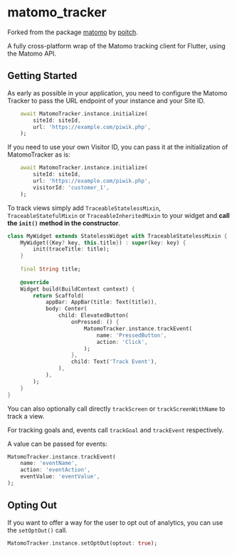 # matomo_tracker

Forked from the package [matomo](https://pub.dev/packages/matomo) by [poitch](https://github.com/poitch).

A fully cross-platform wrap of the Matomo tracking client for Flutter, using the Matomo API.

## Getting Started

As early as possible in your application, you need to configure the Matomo Tracker to pass the URL endpoint of your instance and your Site ID.

```dart
    await MatomoTracker.instance.initialize(
        siteId: siteId,
        url: 'https://example.com/piwik.php',
    );
```

If you need to use your own Visitor ID, you can pass it at the initialization of MatomoTracker as is:

```dart
    await MatomoTracker.instance.initialize(
        siteId: siteId,
        url: 'https://example.com/piwik.php',
        visitorId: 'customer_1',
    );
```

To track views simply add `TraceableStatelessMixin`, `TraceableStatefulMixin` or `TraceableInheritedMixin` to your widget and **call the `init()` method in the constructor**.

```dart
class MyWidget extends StatelessWidget with TraceableStatelessMixin {
    MyWidget({Key? key, this.title}) : super(key: key) {
        init(traceTitle: title);
    }
    
    final String title;
    
    @override
    Widget build(BuildContext context) {
        return Scaffold(
            appBar: AppBar(title: Text(title)),
            body: Center(
                child: ElevatedButton(
                    onPressed: () {
                        MatomoTracker.instance.trackEvent(
                            name: 'PressedButton',
                            action: 'Click',
                        );
                    },
                    child: Text('Track Event'),
                ),
            ),
        );
    }
}
```

You can also optionally call directly `trackScreen` or `trackScreenWithName` to track a view.

For tracking goals and, events call `trackGoal` and `trackEvent` respectively.

A value can be passed for events:

```dart
MatomoTracker.instance.trackEvent(
    name: 'eventName',
    action: 'eventAction',
    eventValue: 'eventValue',
);
```

## Opting Out

If you want to offer a way for the user to opt out of analytics, you can use the `setOptOut()` call.

```dart
MatomoTracker.instance.setOptOut(optout: true);
```
